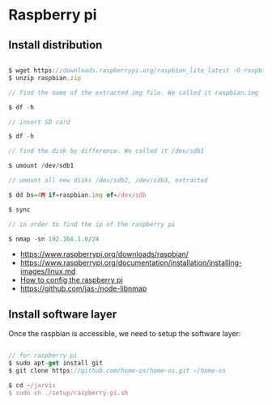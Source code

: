 # Raspberry pi

## Install distribution

```javascript

$ wget https://downloads.raspberrypi.org/raspbian_lite_latest -O raspbian.zip
$ unzip raspbian.zip

// find the name of the extracted img file. We called it raspbian.img

$ df -h

// insert SD card

$ df -h

// find the disk by difference. We called it /dev/sdb1

$ umount /dev/sdb1

// umount all new disks /dev/sdb2, /dev/sdb3, extracted

$ dd bs=4M if=raspbian.img of=/dev/sdb

$ sync

// in order to find the ip of the raspberry pi

$ nmap -sn 192.168.1.0/24
```

* https://www.raspberrypi.org/downloads/raspbian/
* https://www.raspberrypi.org/documentation/installation/installing-images/linux.md
* [How to config the raspberry pi](https://www.raspberrypi.org/documentation/configuration/)
* https://github.com/jas-/node-libnmap

## Install software layer

Once the raspbian is accessible, we need to setup the software layer:

```javascript

// for raspberry pi
$ sudo apt-get install git
$ git clone https://github.com/home-os/home-os.git ~/home-os

$ cd ~/jarvis
$ sudo sh ./setup/raspberry-pi.sh

```
